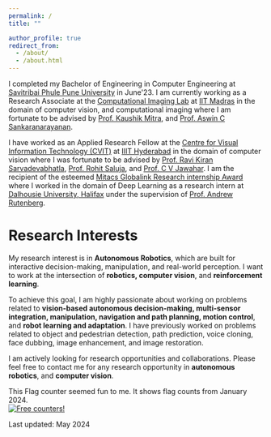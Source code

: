 ```yaml
---
permalink: /
title: ""

author_profile: true
redirect_from: 
  - /about/
  - /about.html
---
```


I completed my Bachelor of Engineering in Computer Engineering at [Savitribai Phule Pune University](http://www.unipune.ac.in/) in June'23. I am currently working as a Research Associate at the [Computational Imaging Lab](https://www.ee.iitm.ac.in/comp_photolab/) at [IIT Madras](https://www.iitm.ac.in/) in the domain of computer vision, and computational imaging where I am fortunate to be advised by [Prof. Kaushik Mitra](https://www.ee.iitm.ac.in/kmitra/), and [Prof. Aswin C Sankaranarayanan](https://www.ece.cmu.edu/directory/bios/sankaranarayanan-aswin.html). 

I have worked as an Applied Research Fellow at the [Centre for Visual Information Technology (CVIT)](https://cvit.iiit.ac.in/) at [IIIT Hyderabad](https://www.iiit.ac.in/) in the domain of computer vision where I was fortunate to be advised by [Prof. Ravi Kiran Sarvadevabhatla](https://ravika.github.io/), [Prof. Rohit Saluja](https://rohitsaluja22.github.io/), and [Prof. C V Jawahar](https://faculty.iiit.ac.in/~jawahar/). I am the recipient of the esteemed [Mitacs Globalink Research internship Award](https://www.mitacs.ca/en/programs/globalink/globalink-research-internship) where I worked in the domain of Deep Learning as a research intern at [Dalhousie University, Halifax](https://www.dal.ca/) under the supervision of [Prof. Andrew Rutenberg](http://fizz.phys.dal.ca/~adr/).

# Research Interests

My research interest is in **Autonomous Robotics**, which are built for interactive decision-making, manipulation, and real-world perception. I want to work at the intersection of **robotics, computer vision**, and **reinforcement learning**.

To achieve this goal, I am highly passionate about working on problems related to **vision-based autonomous decision-making, multi-sensor integration, manipulation, navigation and path planning, motion control**, and **robot learning and adaptation**. I have previously worked on problems related to object and pedestrian detection, path prediction, voice cloning, face dubbing, image enhancement, and image restoration.  

I am actively looking for research opportunities and collaborations. Please feel free to contact me for any research opportunity in **autonomous robotics**, and **computer vision**.

This Flag counter seemed fun to me. It shows flag counts from January 2024.    
<a href="https://info.flagcounter.com/FhE2"><img src="https://s01.flagcounter.com/count2/FhE2/bg_FFFFFF/txt_000000/border_CCCCCC/columns_5/maxflags_50/viewers_0/labels_0/pageviews_1/flags_1/percent_0/" alt="Free counters!" border="0"></a>

Last updated: May 2024
